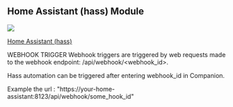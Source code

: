 ## Home Assistant (hass)  Module

![](https://www.home-assistant.io/images/home-assistant-logo.svg)

[Home Assistant (hass)](https://www.home-assistant.io/)


WEBHOOK TRIGGER
Webhook triggers are triggered by web requests made to the webhook endpoint: /api/webhook/<webhook_id>.

Hass automation can be triggered after entering webhook_id in Companion.

Example the url :
"https://your-home-assistant:8123/api/webhook/some_hook_id"
